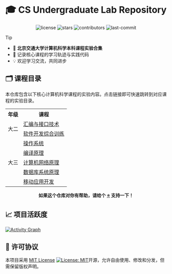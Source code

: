# 🎓 CS Undergraduate Lab Repository

<p align="center">
  <img alt="license" src="https://img.shields.io/github/license/Lonely0710/CS-Undergrad-Labs?style=flat-round" />
  <img alt="stars" src="https://img.shields.io/github/stars/Lonely0710/CS-Undergrad-Labs" />
  <img alt="contributors" src="https://img.shields.io/github/contributors/Lonely0710/CS-Undergrad-Labs" />
  <img alt="last-commit" src="https://img.shields.io/github/last-commit/Lonely0710/CS-Undergrad-Labs" /> 
</p>

> [!tip]
> - 🏫 **北京交通大学计算机科学本科课程实验合集**
> - 🚀 记录核心课程的学习轨迹与实践代码  
> - 💡 欢迎学习交流，共同进步

## 🗂️ 课程目录

本仓库包含以下核心计算机科学课程的实验内容。点击链接即可快速跳转到对应课程的实验目录。


<div align="center">

<table>
  <tr>
    <th>年级</th>
    <th>课程</th>
  </tr>
  <tr>
    <td rowspan="2">大二</td>
    <td><a href="./AssemblyAndInterface">汇编与接口技术</a></td>
  </tr>
  <tr>
    <td><a href="./SoftwareDevelopmentPractice">软件开发综合训练</a></td>
  </tr>
  <tr>
    <td rowspan="5">大三</td>
    <td><a href="./OperatingSystem">操作系统</a></td>
  </tr>
  <tr>
    <td><a href="./CompilationPrinciple">编译原理</a></td>
  </tr>
  <tr>
    <td><a href="./ComputerNetworks">计算机网络原理</a></td>
  </tr>
  <tr>
    <td><a href="./DatabaseSystems">数据库系统原理</a></td>
  </tr>
  <tr>
    <td><a href="./MobileApplicationDevelopment">移动应用开发</a></td>
  </tr>
</table>

</div>

<div align="center">

**如果这个仓库对你有帮助，请给个 [⭐](https://github.com/Lonely0710/CS-Undergrad-Labs/stargazers) 支持一下！**

</div>

## 📈 项目活跃度

[![Activity Graph](https://github-readme-activity-graph.vercel.app/graph?username=Lonely0710&repo=CS-Undergrad-Labs&theme=minimal&bg_color=ffffff&color=24292f&line=1f8c3d&point=39d353)](https://github.com/Lonely0710)


## 📄 许可协议

本项目采用 [MIT License](LICENSE) [![License: MIT](https://img.shields.io/badge/License-MIT-yellow.svg)](https://opensource.org/licenses/MIT)开源，允许自由使用、修改和分发，但需保留版权声明。
